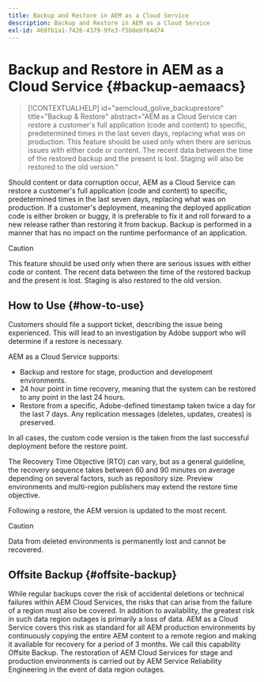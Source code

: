 ```yaml
---
title: Backup and Restore in AEM as a Cloud Service
description: Backup and Restore in AEM as a Cloud Service
exl-id: 469fb1a1-7426-4379-9fe3-f5b0ebf64d74
---
```


# Backup and Restore in AEM as a Cloud Service {#backup-aemaacs}

>[!CONTEXTUALHELP]
>id="aemcloud_golive_backuprestore"
>title="Backup & Restore"
>abstract="AEM as a Cloud Service can restore a customer's full application (code and content) to specific, predetermined times in the last seven days, replacing what was on production. This feature should be used only when there are serious issues with either code or content. The recent data between the time of the restored backup and the present is lost. Staging will also be restored to the old version."

Should content or data corruption occur, AEM as a Cloud Service can restore a customer's full application (code and content) to specific, predetermined times in the last seven days, replacing what was on production.
If a customer's deployment, meaning the deployed application code is either broken or buggy, it is preferable to fix it and roll forward to a new release rather than restoring it from backup. Backup is performed in a manner that has no impact on the runtime performance of an application.

>[!CAUTION]
>
>This feature should be used only when there are serious issues with either code or content. The recent data between the time of the restored backup and the present is lost. Staging is also restored to the old version.

## How to Use {#how-to-use}

Customers should file a support ticket, describing the issue being experienced. This will lead to an investigation by Adobe support who will determine if a restore is necessary.

AEM as a Cloud Service supports:

* Backup and restore for stage, production and development environments.
* 24 hour point in time recovery, meaning that the system can be restored to any point in the last 24 hours.
* Restore from a specific, Adobe-defined timestamp taken twice a day for the last 7 days.  Any replication messages (deletes, updates, creates) is preserved.

In all cases, the custom code version is the taken from the last successful deployment before the restore point.

The Recovery Time Objective (RTO) can vary, but as a general guideline, the recovery sequence takes between 60 and 90 minutes on average depending on several factors, such as repository size. Preview environments and multi-region publishers may extend the restore time objective.

Following a restore, the AEM version is updated to the most recent.

>[!CAUTION]
>
>Data from deleted environments is permanently lost and cannot be recovered.

## Offsite Backup {#offsite-backup}

While regular backups cover the risk of accidental deletions or technical failures within AEM Cloud Services, the risks that can arise from the failure of a region must also be covered. In addition to availability, the greatest risk in such data region outages is primarily a loss of data.
AEM as a Cloud Service covers this risk as standard for all AEM production environments by continuously copying the entire AEM content to a remote region and making it available for recovery for a period of 3 months. We call this capability Offsite Backup.
The restoration of AEM Cloud Services for stage and production environments is carried out by AEM Service Reliability Engineering in the event of data region outages.
